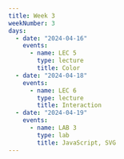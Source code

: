 ```yaml
---
title: Week 3
weekNumber: 3
days:
  - date: "2024-04-16"
    events:
      - name: LEC 5
        type: lecture
        title: Color
  - date: "2024-04-18"
    events:
      - name: LEC 6
        type: lecture
        title: Interaction
  - date: "2024-04-19"
    events:
      - name: LAB 3
        type: lab
        title: JavaScript, SVG
---
```

